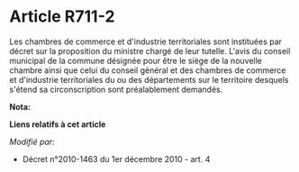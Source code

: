 # Article R711-2

Les chambres de commerce et d'industrie territoriales sont instituées par décret sur la proposition du ministre chargé de
leur tutelle. L'avis du conseil municipal de la commune désignée pour être le siège de la nouvelle chambre ainsi que celui du
conseil général et des chambres de commerce et d'industrie territoriales du ou des départements sur le territoire desquels
s'étend sa circonscription sont préalablement demandés.

**Nota:**



**Liens relatifs à cet article**

_Modifié par_:

  - Décret n°2010-1463 du 1er décembre 2010 - art. 4
